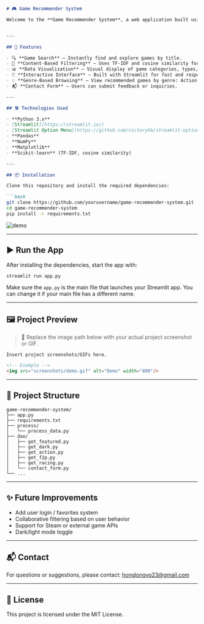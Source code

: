 ```markdown
# 🎮 Game Recommender System

Welcome to the **Game Recommender System**, a web application built using **Python** and **Streamlit**, designed to help users discover games based on content similarity using natural language processing techniques.


---

## 🚀 Features

- 🔍 **Game Search** – Instantly find and explore games by title.
- 🧠 **Content-Based Filtering** – Uses TF-IDF and cosine similarity for recommendations.
- 📊 **Data Visualization** – Visual display of game categories, types, and trends.
- 🖱️ **Interactive Interface** – Built with Streamlit for fast and responsive user experience.
- 💡 **Genre-Based Browsing** – View recommended games by genre: Action, Racing, F2P, etc.
- 📬 **Contact Form** – Users can submit feedback or inquiries.

---

## 🛠️ Technologies Used

- **Python 3.x**
- [Streamlit](https://streamlit.io/)
- [Streamlit Option Menu](https://github.com/victoryhb/streamlit-option-menu)
- **Pandas**
- **NumPy**
- **Matplotlib**
- **Scikit-learn** (TF-IDF, cosine similarity)

---

## 📦 Installation

Clone this repository and install the required dependencies:

```bash
git clone https://github.com/yourusername/game-recommender-system.git
cd game-recommender-system
pip install -r requirements.txt
```
![demo](https://github.com/user-attachments/assets/3534f3f6-d9ca-4ed4-a3a6-df91f701284e)

---

## ▶️ Run the App

After installing the dependencies, start the app with:

```bash
streamlit run app.py
```

Make sure the `app.py` is the main file that launches your Streamlit app. You can change it if your main file has a different name.

---

## 🖼️ Project Preview

> 📌 Replace the image path below with your actual project screenshot or GIF.

```
Insert project screenshots/GIFs here.
```

```html
<!-- Example -->
<img src="screenshots/demo.gif" alt="Demo" width="800"/>
```

---

## 📁 Project Structure

```
game-recommender-system/
├── app.py
├── requirements.txt
├── process/
│   └── process_data.py
├── dao/
│   ├── get_featured.py
│   ├── get_dark.py
│   ├── get_action.py
│   ├── get_f2p.py
│   ├── get_racing.py
│   └── contact_form.py
└── ...
```

---

## ✨ Future Improvements

- Add user login / favorites system  
- Collaborative filtering based on user behavior  
- Support for Steam or external game APIs  
- Dark/light mode toggle

---

## 📬 Contact

For questions or suggestions, please contact: honglongvo23@gmail.com

---

## 📄 License

This project is licensed under the MIT License.
```
